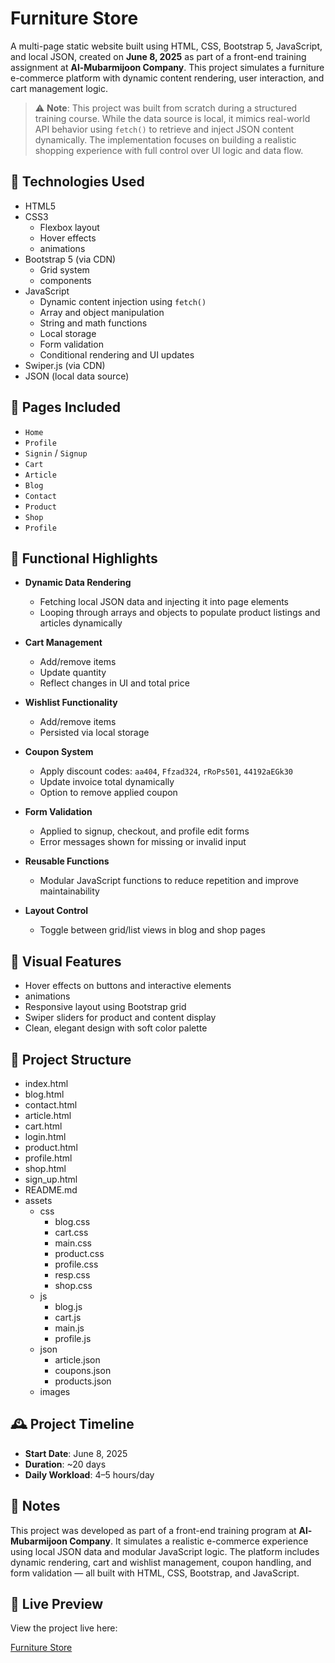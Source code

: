# Furniture Store

A multi-page static website built using HTML, CSS, Bootstrap 5, JavaScript, and local JSON, created on **June 8, 2025** as part of a front-end training assignment at **Al-Mubarmijoon Company**. This project simulates a furniture e-commerce platform with dynamic content rendering, user interaction, and cart management logic.

> ⚠️ **Note**: This project was built from scratch during a structured training course. While the data source is local, it mimics real-world API behavior using `fetch()` to retrieve and inject JSON content dynamically. The implementation focuses on building a realistic shopping experience with full control over UI logic and data flow.

## 🧰 Technologies Used

- HTML5
- CSS3
  - Flexbox layout
  - Hover effects
  - animations
- Bootstrap 5 (via CDN)
  - Grid system
  - components
- JavaScript
  - Dynamic content injection using `fetch()`
  - Array and object manipulation
  - String and math functions
  - Local storage
  - Form validation
  - Conditional rendering and UI updates
- Swiper.js (via CDN)
- JSON (local data source)

## 📄 Pages Included

- `Home`
- `Profile`
- `Signin` / `Signup`
- `Cart`
- `Article`
- `Blog`
- `Contact`
- `Product`
- `Shop`
- `Profile`

## 🧠 Functional Highlights

- **Dynamic Data Rendering**

  - Fetching local JSON data and injecting it into page elements
  - Looping through arrays and objects to populate product listings and articles dynamically

- **Cart Management**

  - Add/remove items
  - Update quantity
  - Reflect changes in UI and total price

- **Wishlist Functionality**

  - Add/remove items
  - Persisted via local storage

- **Coupon System**

  - Apply discount codes: `aa404`, `Ffzad324`, `rRoPs501`, `44192aEGk30`
  - Update invoice total dynamically
  - Option to remove applied coupon

- **Form Validation**

  - Applied to signup, checkout, and profile edit forms
  - Error messages shown for missing or invalid input

- **Reusable Functions**

  - Modular JavaScript functions to reduce repetition and improve maintainability

- **Layout Control**
  - Toggle between grid/list views in blog and shop pages

## 🎨 Visual Features

- Hover effects on buttons and interactive elements
- animations
- Responsive layout using Bootstrap grid
- Swiper sliders for product and content display
- Clean, elegant design with soft color palette

## 📁 Project Structure

- index.html
- blog.html
- contact.html
- article.html
- cart.html
- login.html
- product.html
- profile.html
- shop.html
- sign_up.html
- README.md
- assets
  - css
    - blog.css
    - cart.css
    - main.css
    - product.css
    - profile.css
    - resp.css
    - shop.css
  - js
    - blog.js
    - cart.js
    - main.js
    - profile.js
  - json
    - article.json
    - coupons.json
    - products.json
  - images

## 🕰️ Project Timeline

- **Start Date**: June 8, 2025
- **Duration**: ~20 days
- **Daily Workload**: 4–5 hours/day

## 📌 Notes

This project was developed as part of a front-end training program at **Al-Mubarmijoon Company**. It simulates a realistic e-commerce experience using local JSON data and modular JavaScript logic. The platform includes dynamic rendering, cart and wishlist management, coupon handling, and form validation — all built with HTML, CSS, Bootstrap, and JavaScript.

## 🔗 Live Preview

View the project live here:

[Furniture Store](https://abddalrahman.github.io/Furniture-Store/)
